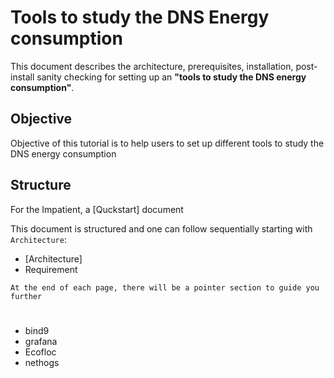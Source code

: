 # Tools to study the DNS Energy consumption

This document describes the architecture, prerequisites, installation, post-install sanity checking for setting up an **"tools to study the DNS energy consumption"**. 

## Objective 
Objective of this tutorial is to help users to set up different tools to study the DNS energy consumption

## Structure

For the Impatient, a [Quckstart] document 

This document is structured and one can follow sequentially starting with ``` Architecture ```:

 * [Architecture]
 * Requirement
 
 ``` At the end of each page, there will be a pointer section to guide you further ```

# 

- bind9
- grafana
- Ecofloc
- nethogs
